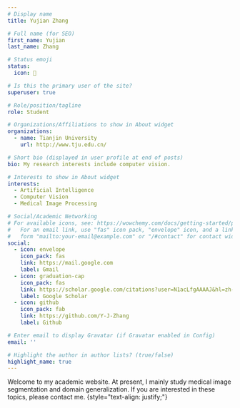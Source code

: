 ```yaml
---
# Display name
title: Yujian Zhang

# Full name (for SEO)
first_name: Yujian
last_name: Zhang

# Status emoji
status:
  icon: 💖

# Is this the primary user of the site?
superuser: true

# Role/position/tagline
role: Student

# Organizations/Affiliations to show in About widget
organizations:
  - name: Tianjin University
    url: http://www.tju.edu.cn/

# Short bio (displayed in user profile at end of posts)
bio: My research interests include computer vision.

# Interests to show in About widget
interests:
  - Artificial Intelligence
  - Computer Vision
  - Medical Image Processing

# Social/Academic Networking
# For available icons, see: https://wowchemy.com/docs/getting-started/page-builder/#icons
#   For an email link, use "fas" icon pack, "envelope" icon, and a link in the
#   form "mailto:your-email@example.com" or "/#contact" for contact widget.
social:
  - icon: envelope
    icon_pack: fas
    link: https://mail.google.com
    label: Gmail
  - icon: graduation-cap
    icon_pack: fas
    link: https://scholar.google.com/citations?user=N1acLfgAAAAJ&hl=zh-CN
    label: Google Scholar
  - icon: github
    icon_pack: fab
    link: https://github.com/Y-J-Zhang
    label: Github

# Enter email to display Gravatar (if Gravatar enabled in Config)
email: ''

# Highlight the author in author lists? (true/false)
highlight_name: true
---
```


Welcome to my academic website. At present, I mainly study medical image segmentation and domain generalization. If you are interested in these topics, please contact me.
{style="text-align: justify;"}
